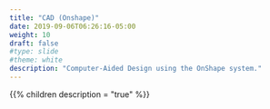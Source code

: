 ```yaml
---
title: "CAD (Onshape)"
date: 2019-09-06T06:26:16-05:00
weight: 10
draft: false
#type: slide
#theme: white
description: "Computer-Aided Design using the OnShape system."
---
```


{{% children description = "true" %}}

